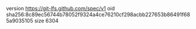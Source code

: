 version https://git-lfs.github.com/spec/v1
oid sha256:8c89ec56744b78052f9324a4ce76210cf298acbb227653b86491f685a9035105
size 6304
